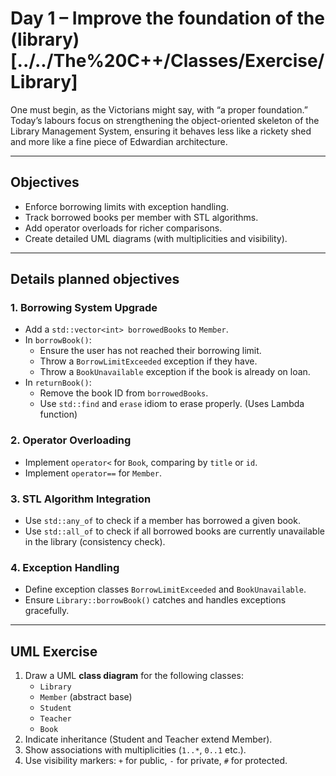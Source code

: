 # Day 1 – Improve the foundation of the (library)[../../The%20C++/Classes/Exercise/Library]

One must begin, as the Victorians might say, with “a proper foundation.”  
Today’s labours focus on strengthening the object-oriented skeleton of the Library Management System, ensuring it behaves less like a rickety shed and more like a fine piece of Edwardian architecture.

---

## Objectives
- Enforce borrowing limits with exception handling.
- Track borrowed books per member with STL algorithms.
- Add operator overloads for richer comparisons.
- Create detailed UML diagrams (with multiplicities and visibility).

---

## Details planned objectives

### 1. Borrowing System Upgrade
- Add a `std::vector<int> borrowedBooks` to `Member`.
- In `borrowBook()`:
  - Ensure the user has not reached their borrowing limit.
  - Throw a `BorrowLimitExceeded` exception if they have.
  - Throw a `BookUnavailable` exception if the book is already on loan.
- In `returnBook()`:
  - Remove the book ID from `borrowedBooks`.
  - Use `std::find` and `erase` idiom to erase properly. (Uses Lambda function)

### 2. Operator Overloading
- Implement `operator<` for `Book`, comparing by `title` or `id`.
- Implement `operator==` for `Member`.

### 3. STL Algorithm Integration
- Use `std::any_of` to check if a member has borrowed a given book.
- Use `std::all_of` to check if all borrowed books are currently unavailable in the library (consistency check).

### 4. Exception Handling
- Define exception classes `BorrowLimitExceeded` and `BookUnavailable`.
- Ensure `Library::borrowBook()` catches and handles exceptions gracefully.

---

## UML Exercise
1. Draw a UML **class diagram** for the following classes:
   - `Library`
   - `Member` (abstract base)
   - `Student`
   - `Teacher`
   - `Book`
2. Indicate inheritance (Student and Teacher extend Member).
3. Show associations with multiplicities (`1..*`, `0..1` etc.).
4. Use visibility markers: `+` for public, `-` for private, `#` for protected.